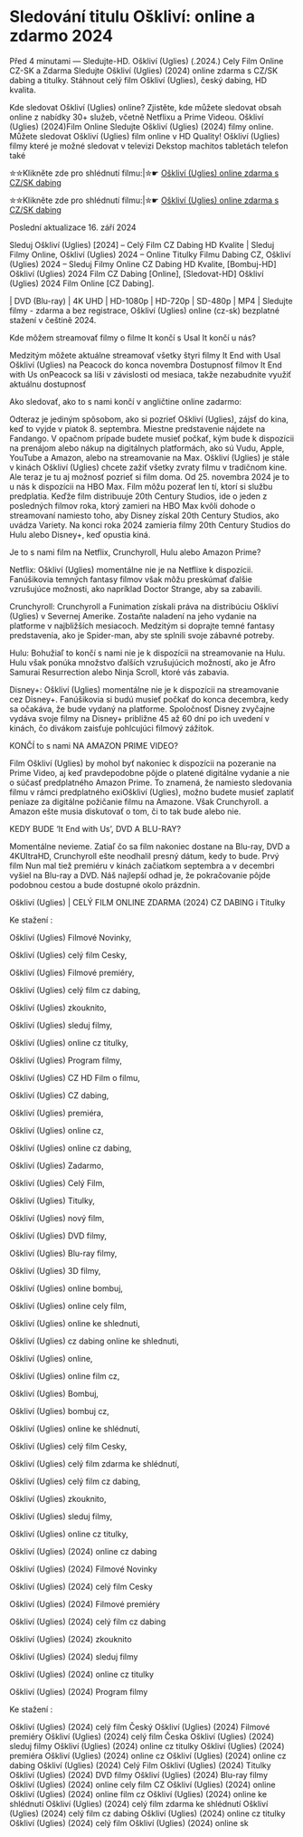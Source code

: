 # Sledování titulu Oškliví: online a zdarmo 2024

Před 4 minutami — Sledujte-HD. Oškliví (Uglies) (.2024.) Cely Film Online CZ-SK a Zdarma
Sledujte Oškliví (Uglies) (2024) online zdarma s CZ/SK dabing a titulky. Stáhnout celý film Oškliví (Uglies), český dabing, HD kvalita.

Kde sledovat Oškliví (Uglies) online? Zjistěte, kde můžete sledovat obsah online z nabídky 30+ služeb, včetně Netflixu a Prime Videou. Oškliví (Uglies) (2024)Film Online Sledujte Oškliví (Uglies) (2024) filmy online. Můžete sledovat Oškliví (Uglies) film online v HD Quality! Oškliví (Uglies) filmy které je možné sledovat v televizi Dekstop machitos tabletách telefon také

✮✮Klikněte zde pro shlédnutí filmu:|✮☛ [Oškliví (Uglies) online zdarma s CZ/SK dabing](https://onlinecz-skdabingtitulkyzdarmo.blogspot.com/2024/09/osklivi-uglies-cely-film-online-cz.html)

✮✮Klikněte zde pro shlédnutí filmu:|✮☛ [Oškliví (Uglies) online zdarma s CZ/SK dabing](https://onlinecz-skdabingtitulkyzdarmo.blogspot.com/2024/09/osklivi-uglies-cely-film-online-cz.html)

Poslední aktualizace 16. září 2024


Sleduj Oškliví (Uglies) [2024] – Celý Film CZ Dabing HD Kvalite | Sleduj Filmy Online, Oškliví (Uglies) 2024 – Online Titulky Filmu Dabing CZ, Oškliví (Uglies) 2024 – Sleduj Filmy Online CZ Dabing HD Kvalite, [Bombuj-HD] Oškliví (Uglies) 2024 Film CZ Dabing [Online], [Sledovat-HD] Oškliví (Uglies) 2024 Film Online [CZ Dabing].

| DVD (Blu-ray) | 4K UHD | HD-1080p | HD-720p | SD-480p | MP4 | Sledujte filmy - zdarma a bez registrace, Oškliví (Uglies) online (cz-sk) bezplatné stažení v češtině 2024.

Kde môžem streamovať filmy o filme It končí s Usal It končí u nás?

Medzitým môžete aktuálne streamovať všetky štyri filmy It End with Usal Oškliví (Uglies) na Peacock do konca novembra Dostupnosť filmov It End with Us onPeacock sa líši v závislosti od mesiaca, takže nezabudnite využiť aktuálnu dostupnosť

Ako sledovať, ako to s nami končí v angličtine online zadarmo:

Odteraz je jediným spôsobom, ako si pozrieť Oškliví (Uglies), zájsť do kina, keď to vyjde v piatok 8. septembra. Miestne predstavenie nájdete na Fandango. V opačnom prípade budete musieť počkať, kým bude k dispozícii na prenájom alebo nákup na digitálnych platformách, ako sú Vudu, Apple, YouTube a Amazon, alebo na streamovanie na Max. Oškliví (Uglies) je stále v kinách Oškliví (Uglies) chcete zažiť všetky zvraty filmu v tradičnom kine. Ale teraz je tu aj možnosť pozrieť si film doma. Od 25. novembra 2024 je to u nás k dispozícii na HBO Max. Film môžu pozerať len tí, ktorí si službu predplatia. Keďže film distribuuje 20th Century Studios, ide o jeden z posledných filmov roka, ktorý zamieri na HBO Max kvôli dohode o streamovaní namiesto toho, aby Disney získal 20th Century Studios, ako uvádza Variety. Na konci roka 2024 zamieria filmy 20th Century Studios do Hulu alebo Disney+, keď opustia kiná.

Je to s nami film na Netflix, Crunchyroll, Hulu alebo Amazon Prime?

Netflix: Oškliví (Uglies) momentálne nie je na Netflixe k dispozícii. Fanúšikovia temných fantasy filmov však môžu preskúmať ďalšie vzrušujúce možnosti, ako napríklad Doctor Strange, aby sa zabavili.

Crunchyroll: Crunchyroll a Funimation získali práva na distribúciu Oškliví (Uglies) v Severnej Amerike. Zostaňte naladení na jeho vydanie na platforme v najbližších mesiacoch. Medzitým si doprajte temné fantasy predstavenia, ako je Spider-man, aby ste splnili svoje zábavné potreby.

Hulu: Bohužiaľ to končí s nami nie je k dispozícii na streamovanie na Hulu. Hulu však ponúka množstvo ďalších vzrušujúcich možností, ako je Afro Samurai Resurrection alebo Ninja Scroll, ktoré vás zabavia.

Disney+: Oškliví (Uglies) momentálne nie je k dispozícii na streamovanie cez Disney+. Fanúšikovia si budú musieť počkať do konca decembra, kedy sa očakáva, že bude vydaný na platforme. Spoločnosť Disney zvyčajne vydáva svoje filmy na Disney+ približne 45 až 60 dní po ich uvedení v kinách, čo divákom zaisťuje pohlcujúci filmový zážitok.

KONČÍ to s nami NA AMAZON PRIME VIDEO?

Film Oškliví (Uglies) by mohol byť nakoniec k dispozícii na pozeranie na Prime Video, aj keď pravdepodobne pôjde o platené digitálne vydanie a nie o súčasť predplatného Amazon Prime. To znamená, že namiesto sledovania filmu v rámci predplatného exiOškliví (Uglies), možno budete musieť zaplatiť peniaze za digitálne požičanie filmu na Amazone. Však Crunchyroll. a Amazon ešte musia diskutovať o tom, či to tak bude alebo nie.

KEDY BUDE ‘It End with Us’, DVD A BLU-RAY?

Momentálne nevieme. Zatiaľ čo sa film nakoniec dostane na Blu-ray, DVD a 4KUltraHD, Crunchyroll ešte neodhalil presný dátum, kedy to bude. Prvý film Nun mal tiež premiéru v kinách začiatkom septembra a v decembri vyšiel na Blu-ray a DVD. Náš najlepší odhad je, že pokračovanie pôjde podobnou cestou a bude dostupné okolo prázdnin.

Oškliví (Uglies) | CELÝ FILM ONLINE ZDARMA (2024) CZ DABING i Titulky

Ke stažení :

Oškliví (Uglies) Filmové Novinky,

Oškliví (Uglies) celý film Cesky,

Oškliví (Uglies) Filmové premiéry,

Oškliví (Uglies) celý film cz dabing,

Oškliví (Uglies) zkouknito,

Oškliví (Uglies) sleduj filmy,

Oškliví (Uglies) online cz titulky,

Oškliví (Uglies) Program filmy,

Oškliví (Uglies) CZ HD Film o filmu,

Oškliví (Uglies) CZ dabing,

Oškliví (Uglies) premiéra,

Oškliví (Uglies) online cz,

Oškliví (Uglies) online cz dabing,

Oškliví (Uglies) Zadarmo,

Oškliví (Uglies) Celý Film,

Oškliví (Uglies) Titulky,

Oškliví (Uglies) nový film,

Oškliví (Uglies) DVD filmy,

Oškliví (Uglies) Blu-ray filmy,

Oškliví (Uglies) 3D filmy,

Oškliví (Uglies) online bombuj,

Oškliví (Uglies) online cely film,

Oškliví (Uglies) online ke shlednuti,

Oškliví (Uglies) cz dabing online ke shlednuti,

Oškliví (Uglies) online,

Oškliví (Uglies) online film cz,

Oškliví (Uglies) Bombuj,

Oškliví (Uglies) bombuj cz,

Oškliví (Uglies) online ke shlédnutí,

Oškliví (Uglies) celý film Cesky,

Oškliví (Uglies) celý film zdarma ke shlédnutí,

Oškliví (Uglies) celý film cz dabing,

Oškliví (Uglies) zkouknito,

Oškliví (Uglies) sleduj filmy,

Oškliví (Uglies) online cz titulky,

Oškliví (Uglies) (2024) online cz dabing

Oškliví (Uglies) (2024) Filmové Novinky

Oškliví (Uglies) (2024) celý film Cesky

Oškliví (Uglies) (2024) Filmové premiéry

Oškliví (Uglies) (2024) celý film cz dabing

Oškliví (Uglies) (2024) zkouknito

Oškliví (Uglies) (2024) sleduj filmy

Oškliví (Uglies) (2024) online cz titulky

Oškliví (Uglies) (2024) Program filmy

Ke stažení :

Oškliví (Uglies) (2024) celý film Český Oškliví (Uglies) (2024) Filmové premiéry Oškliví (Uglies) (2024) celý film Česka Oškliví (Uglies) (2024) sleduj filmy Oškliví (Uglies) (2024) online cz titulky Oškliví (Uglies) (2024) premiéra Oškliví (Uglies) (2024) online cz Oškliví (Uglies) (2024) online cz dabing Oškliví (Uglies) (2024) Celý Film Oškliví (Uglies) (2024) Titulky Oškliví (Uglies) (2024) DVD filmy Oškliví (Uglies) (2024) Blu-ray filmy Oškliví (Uglies) (2024) online cely film CZ Oškliví (Uglies) (2024) online Oškliví (Uglies) (2024) online film cz Oškliví (Uglies) (2024) online ke shlédnutí Oškliví (Uglies) (2024) celý film zdarma ke shlédnutí Oškliví (Uglies) (2024) celý film cz dabing Oškliví (Uglies) (2024) online cz titulky Oškliví (Uglies) (2024) celý film Oškliví (Uglies) (2024) online sk
